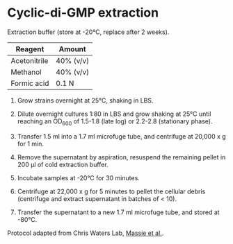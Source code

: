 # Cyclic-di-GMP extraction

Extraction buffer (store at -20°C, replace after 2 weeks).

Reagent      | Amount
------------ | --------------
Acetonitrile | 40% (v/v)
Methanol     | 40% (v/v)
Formic acid  | 0.1 N

1. Grow strains overnight at 25°C, shaking in LBS.

1. Dilute overnight cultures 1:80 in LBS and grow shaking at 25°C until reaching an OD<sub>600</sub> of 1.5-1.8 (late log) or 2.2-2.8 (stationary phase).

1. Transfer 1.5 ml into a 1.7 ml microfuge tube, and centrifuge at 20,000 x g for 1 min.

1. Remove the supernatant by aspiration, resuspend the remaining pellet in 200 μl of cold extraction buffer.

1. Incubate samples at -20°C for 30 minutes.

1. Centrifuge at 22,000 x g for 5 minutes to pellet the cellular debris (centrifuge and extract supernatant in batches of < 10).

1. Transfer the supernatant to a new 1.7 ml microfuge tube, and stored at -80°C.

Protocol adapted from Chris Waters Lab, [Massie et al.](https://www.ncbi.nlm.nih.gov/pubmed/22802636).
